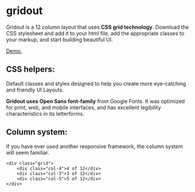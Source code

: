 # gridout
Gridout is a 12 column layout that uses **CSS grid technology**.
Download the CSS stylesheet and add it to your html file, add the appropriate classes to your markup, and start building beautiful UI.

[Demo.](https://tavoohoh.github.io/)

## CSS helpers:

Default classes and styles designed to help you create more eye-catching and friendly UI Layouts.

**Gridout uses Open Sans font-family** from Google Fonts.
It was optimized for print, web, and mobile interfaces, and has excellent legibility characteristics in its letterforms. 

## Column system:
If you have ever used another responsive framework, the column system will seem familiar.

```
<div class="grid">
    <div class="col-4">4 of 12</div>
    <div class="col-3">3 of 12</div>
    <div class="col-5">5 of 12</div>
</div>
```

